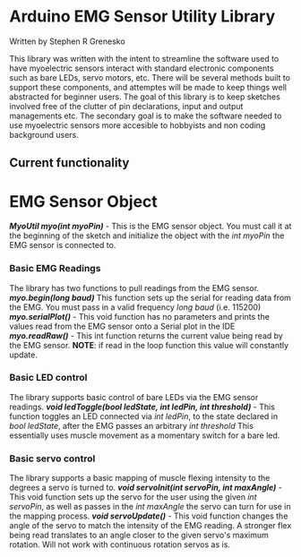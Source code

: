# Arduino EMG Sensor Utility Library
Written by Stephen R Grenesko

This library was written with the intent to streamline the software used to have myoelectric sensors interact with standard electronic components such as bare LEDs, servo motors, etc. There will be several methods built to support these components, and attemptes will be made to keep things well abstracted for beginner users. The goal of this library is to keep sketches involved free of the clutter of pin declarations, input and output managements etc. The secondary goal is to make the software needed to use myoelectric sensors more accesible to hobbyists and non coding background users.

## Current functionality

# EMG Sensor Object

***MyoUtil myo(int myoPin)*** - This is the EMG sensor object. You must call it at the beginning of the sketch and initialize the object with the *int myoPin* the EMG sensor is connected to.

### Basic EMG Readings

The library has two functions to pull readings from the EMG sensor.
***myo.begin(long baud)*** This function sets up the serial for reading data from the EMG. You must pass in a valid frequency *long baud*  (i.e. 115200) 
***myo.serialPlot()*** - This void function has no parameters and prints the values read from the EMG sensor onto a Serial plot in the IDE
***myo.readRaw()*** - This int function returns the current value being read by the EMG sensor. **NOTE**: if read in the loop function this value will constantly update.

### Basic LED control

The library supports basic control of bare LEDs via the EMG sensor readings.
***void ledToggle(bool ledState, int ledPin, int threshold)*** - This function toggles an LED connected via *int ledPin*, to the state declared in *bool ledState*, after the EMG passes an arbitrary *int threshold* This essentially uses muscle movement as a momentary switch for a bare led.

### Basic servo control

The library supports a basic mapping of muscle flexing intensity to the degrees a servo is turned to.
***void servoInit(int servoPin, int maxAngle)*** - This void function sets up the servo for the user using the given *int servoPin*, as well as passes in the *int maxAngle* the servo can turn for use in the mapping process.
***void servoUpdate()*** - This void function changes the angle of the servo to match the intensity of the EMG reading. A stronger flex being read translates to an angle closer to the given servo's maximum rotation. Will not work with continuous rotation servos as is.
